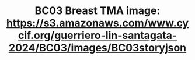 ---
title: "BC03 Breast TMA
image: https://s3.amazonaws.com/www.cycif.org/guerriero-lin-santagata-2024/BC03/images/BC03storyjson"
layout: minerva-1-5 
exhibit: config-guerriero-lin-santagata-2024/BC03
---